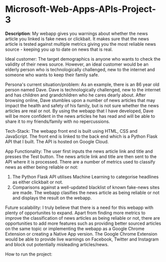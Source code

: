 # Microsoft-Web-Apps-APIs-Project-3

<b>Description</b>: My webapp gives you warnings about whether the news article you linked is fake news or clickbait. It makes sure that the news article is tested against multiple metrics giving you the most reliable news source - keeping you up to date on news that is real.

Ideal customer: The target demographics is anyone who wants to check the validity of their news source. However, an ideal customer would be an elderly person who is technologically challenged, new to the internet and someone who wants to keep their family safe. 

Persona's current situation/problem: As an example, there is an 86 year old person named Dave. Dave is technologically challenged, new to the internet and has children and grandchildren who he cares dearly about. After browsing online, Dave stumbles upon a number of news articles that may impact the health and safety of his family, but is not sure whether the news articles are real or not. By using the webapp that I have developed, Dave will be more confident in the news articles he has read and will be able to share it to my friends/family with no repercussions.

Tech-Stack: The webapp front end is built using HTML, CSS and JavaScript. The front end is linked to the back end which is a Python Flask API that I built. The API is hosted on Google Cloud.

App Functionality: The user first inputs the news article link and title and presses the Test button. The news article link and title are then sent to the API where it is processed. There are a number of metrics used to classify news as either being reliable or not:
1. The Python Flask API utilises Machine Learning to categorise headlines as either clickbait or not.
2. Comparisons against a well-updated blacklist of known fake-news sites are made.
The webapp clasifies the news article as being reliable or not and displays the result on the webapp.

Future scalability: I truly believe that there is a need for this webapp with plenty of opportunites to expand. Apart from finding more metrics to improve the classification of news articles as being reliable or not, there are opportunities to add more features such as providing better sourced articles on the same topic or implementing the webapp as a Google Chrome Extension or creating a Native App version. The Google Chrome Extension would be able to provide live warnings on Facebook, Twitter and Instagram and block out potentially misleading articles/news.

How to run the project:
